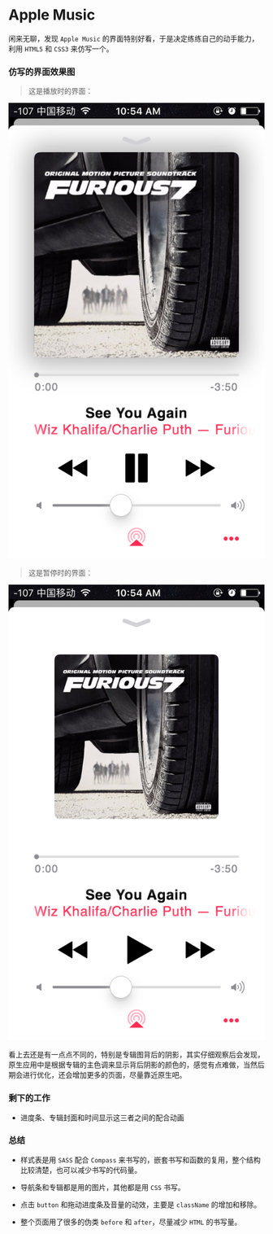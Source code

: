 # Apple Music

闲来无聊，发现 `Apple Music` 的界面特别好看，于是决定练练自己的动手能力，利用 `HTML5` 和 `CSS3` 来仿写一个。

### 仿写的界面效果图

> 这是播放时的界面：

![Apple Music play](assets/hc-play.png)

> 这是暂停时的界面：

![Apple Music Pause](assets/hc-pause.png)

看上去还是有一点点不同的，特别是专辑图背后的阴影，其实仔细观察后会发现，原生应用中是根据专辑的主色调来显示背后阴影的颜色的，感觉有点难做，当然后期会进行优化，还会增加更多的页面，尽量靠近原生吧。

### 剩下的工作

* 进度条、专辑封面和时间显示这三者之间的配合动画

### 总结

* 样式表是用 `SASS` 配合 `Compass` 来书写的，嵌套书写和函数的复用，整个结构比较清楚，也可以减少书写的代码量。

* 导航条和专辑都是用的图片，其他都是用 `CSS` 书写。

* 点击 `button` 和拖动进度条及音量的动效，主要是 `className` 的增加和移除。

* 整个页面用了很多的伪类 `before` 和 `after`，尽量减少 `HTML` 的书写量。